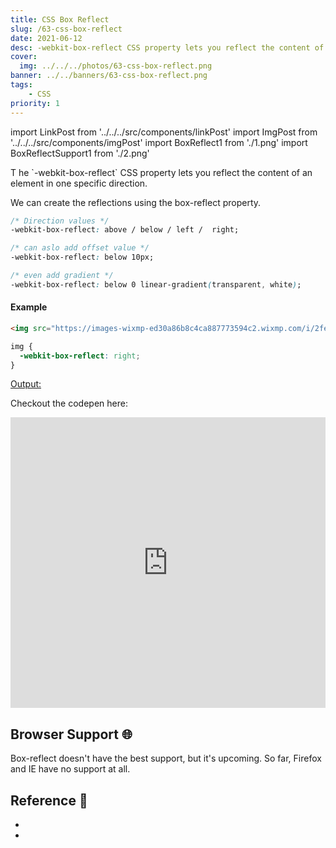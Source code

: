 ```yaml
---
title: CSS Box Reflect 
slug: /63-css-box-reflect
date: 2021-06-12
desc: -webkit-box-reflect CSS property lets you reflect the content of an element in one specific direction.
cover:
  img: ../../../photos/63-css-box-reflect.png
banner: ../../banners/63-css-box-reflect.png
tags:
    - CSS
priority: 1
---
```


import LinkPost from '../../../src/components/linkPost'
import ImgPost from '../../../src/components/imgPost'
import BoxReflect1 from './1.png'
import BoxReflectSupport1 from './2.png'

<p><span class='first-letter'>T</span> he `-webkit-box-reflect` CSS property lets you reflect the content of an element in one specific direction.</p>

We can create the reflections using the box-reflect property.

```css
/* Direction values */
-webkit-box-reflect: above / below / left /  right;

/* can aslo add offset value */
-webkit-box-reflect: below 10px;

/* even add gradient */
-webkit-box-reflect: below 0 linear-gradient(transparent, white);
```

#### Example

```html
<img src="https://images-wixmp-ed30a86b8c4ca887773594c2.wixmp.com/i/2fea277d-540b-42af-b152-782940dc49ef/de4cpd0-caed317f-b05d-4852-acb8-3ce25b38d873.png" />
```

```css
img {
  -webkit-box-reflect: right;
}
```

<u>Output:</u>
<ImgPost src={BoxReflect1} alt="css box reflect" width={80} />

Checkout the codepen here:

<iframe height="465" style="width: 100%;" scrolling="no" title="CSS Box Reflect" src="https://codepen.io/suprabhasupi/embed/gOmdqPg?height=265&theme-id=dark&default-tab=html,result" frameborder="no" loading="lazy" allowtransparency="true" allowfullscreen="true">
  See the Pen <a href='https://codepen.io/suprabhasupi/pen/gOmdqPg'>CSS Box Reflect</a> by suprabha
  (<a href='https://codepen.io/suprabhasupi'>@suprabhasupi</a>) on <a href='https://codepen.io'>CodePen</a>.
</iframe>

## Browser Support 🌐

Box-reflect doesn't have the best support, but it's upcoming. So far, Firefox and IE have no support at all.

<ImgPost src={BoxReflectSupport1} alt="css box reflect support" />

## Reference 🧐

- <LinkPost href="https://developer.mozilla.org/en-US/docs/Web/CSS/-webkit-box-reflect" name="MDN Box Reflect" />
- <LinkPost href="https://caniuse.com/?search=-webkit-box-reflect" name="can i use box reflect" />
